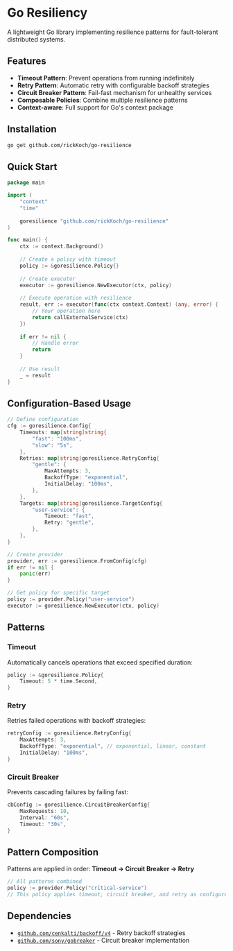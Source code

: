 # Go Resiliency

A lightweight Go library implementing resilience patterns for fault-tolerant distributed systems.

## Features

- **Timeout Pattern**: Prevent operations from running indefinitely
- **Retry Pattern**: Automatic retry with configurable backoff strategies  
- **Circuit Breaker Pattern**: Fail-fast mechanism for unhealthy services
- **Composable Policies**: Combine multiple resilience patterns
- **Context-aware**: Full support for Go's context package

## Installation

```bash
go get github.com/rickKoch/go-resilience
```

## Quick Start

```go
package main

import (
    "context"
    "time"
    
    goresilience "github.com/rickKoch/go-resilience"
)

func main() {
    ctx := context.Background()
    
    // Create a policy with timeout
    policy := &goresilience.Policy{}
    
    // Create executor
    executor := goresilience.NewExecutor(ctx, policy)
    
    // Execute operation with resilience
    result, err := executor(func(ctx context.Context) (any, error) {
        // Your operation here
        return callExternalService(ctx)
    })
    
    if err != nil {
        // Handle error
        return
    }
    
    // Use result
    _ = result
}
```

## Configuration-Based Usage

```go
// Define configuration
cfg := goresilience.Config{
    Timeouts: map[string]string{
        "fast": "100ms",
        "slow": "5s",
    },
    Retries: map[string]goresilience.RetryConfig{
        "gentle": {
            MaxAttempts: 3,
            BackoffType: "exponential",
            InitialDelay: "100ms",
        },
    },
    Targets: map[string]goresilience.TargetConfig{
        "user-service": {
            Timeout: "fast",
            Retry: "gentle",
        },
    },
}

// Create provider
provider, err := goresilience.FromConfig(cfg)
if err != nil {
    panic(err)
}

// Get policy for specific target
policy := provider.Policy("user-service")
executor := goresilience.NewExecutor(ctx, policy)
```

## Patterns

### Timeout
Automatically cancels operations that exceed specified duration:
```go
policy := &goresilience.Policy{
    Timeout: 5 * time.Second,
}
```

### Retry  
Retries failed operations with backoff strategies:
```go
retryConfig := goresilience.RetryConfig{
    MaxAttempts: 3,
    BackoffType: "exponential", // exponential, linear, constant
    InitialDelay: "100ms",
}
```

### Circuit Breaker
Prevents cascading failures by failing fast:
```go
cbConfig := goresilience.CircuitBreakerConfig{
    MaxRequests: 10,
    Interval: "60s", 
    Timeout: "30s",
}
```

## Pattern Composition

Patterns are applied in order: **Timeout → Circuit Breaker → Retry**

```go
// All patterns combined
policy := provider.Policy("critical-service")
// This policy applies timeout, circuit breaker, and retry as configured
```

## Dependencies

- [`github.com/cenkalti/backoff/v4`](https://github.com/cenkalti/backoff) - Retry backoff strategies
- [`github.com/sony/gobreaker`](https://github.com/sony/gobreaker) - Circuit breaker implementation

